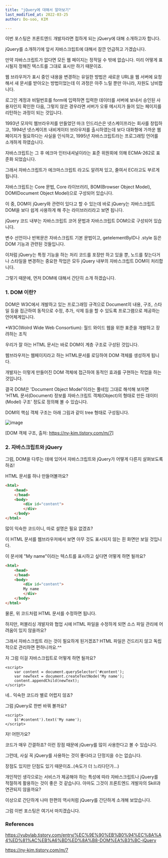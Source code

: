 ```yaml
---
title: "jQuery에 대해서 알아보기"
last_modified_at: 2022-03-25
author: Do-soo, KIM

---
```


이번 포스팅은 프론트엔드 개발자라면 접하게 되는 jQuery에 대해 소개하고자 합니다.

jQuery를 소개하기에 앞서 자바스크립트에 대해서 잠깐 언급하고 가겠습니다. 

만약 자바스크립트가 없다면 모든 웹 페이지는 정적일 수 밖에 없습니다. 미리 어떻게 표시될지 정해진 텍스트를 그대로 표시만 하기 때문이죠.

웹 브라우저가 표시 중인 내용을 변경하는 유일한 방법은 새로운 URL을 웹 서버에 요청해서 새 문서를 받아오는 방법이었는데 이 과정은 아주 느릴 뿐만 아니라, 자원도 낭비합니다.

로그인 계정과 비밀번호를 form에 입력하면 입력한 데이터를 서버에 보내서 승인된 사용자인지 확인한 다음, 그렇지 않은 경우라면 서버가 오류 메시지가 들어 있는 페이지를 리턴하는 과정이 되는 것입니다. 
 

1993년 모자익 웹브라우저를 만들었던 마크 인드리슨은 넷스케이프라는 회사를 창립하고, 1994년 넷스케이프 내비게이터 브라우저를 출시하였는데 보다 대화형에 가까운 웹 페이지가 필요하다는 사실을 인식하고, 1995년 자바스크립트라는 프로그래밍 언어를 소개하게 하였습니다. 

자바스크립트는 그 후 에크마 인터내셔널이라는 표준 위원회에 의해 ECMA-262로 표준화 되었습니다. 

그래서 자바스크립트가 에크마스크립트 라고도 알려져 있고, 줄여서 EC라고도 부르게 됩니다.

자바스크립트는 Core 문법, Core 라이브러리, BOM(Browser Object Model), DOM(Document Object Model)으로 구성되어 있습니다.

이 중, DOM이 jQuery와 관련이 있다고 할 수 있는데 바로 jQuery는 자바스크립트 DOM을 보다 쉽게 사용하게 해 주는 라이브러리라고 보면 됩니다.

jQuery 코드 내부는 자바스크립트 코어 문법과 자바스크립트 DOM으로 구성되어 있습니다.

변수 선언이나 반복문은 자바스크립트 기본 문법이고, getelementByID나 .style 등은 DOM 기능과 관련된 것들입니다.

이처럼 jQuery는 특정 기능을 하는 처리 코드를 포장만 하고 있을 뿐, 노드를 찾는다거나 스타일을 변경하는 중요한 작업은 모두 jQuery 내부의 자바스크립트 DOM이 처리합니다.

그렇기 때문에, 먼저 DOM에 대해서 간단히 소개 하겠습니다.

### 1. DOM 이란?

DOM은 W3C에서 개발하고 있는 프로그래밍 규격으로 Document의 내용, 구조, 스타일 등을 접근하여 동적으로 수정, 추가, 삭제 등을 할 수 있도록 프로그램으로 제공하는 언어체계입니다.

*W3C(Wolrd Wide Web Consortium): 월드 와이드 웹을 위한 표준을 개발하고 장려하는 조직

우리가 잘 아는 HTML 문서는 바로 DOM이 계층 구조로 구성된 것입니다. 

웹브라우저는 웹페이지라고 하는 HTML문서를 로딩하여 DOM 객체를 생성하게 됩니다. 

개발자는 이렇게 만들어진 DOM 객체에 접근하여 동적인 효과를 구현하는 작업을 하는 것입니다. 

결국 DOM은 'Document Object Model'이라는 풀네임 그대로 해석해 보자면 'HTML 문서(Document) 정보를 자바스크립트 객체(Object)의 형태로 만든 데이터(Model) 구조' 정도로 정의해 볼 수 있습니다.

DOM의 핵심 객체 구조는 아래 그림과 같이 tree 형태로 구성됩니다.

![image](https://user-images.githubusercontent.com/92505439/160043347-f1968de0-fe32-47eb-bf97-46a8ea72f0ef.png)

[DOM 객체 구조, 출처: https://ny-kim.tistory.com/m/7]

### 2. 자바스크립트와 jQuery

그럼, DOM을 다루는 데에 있어서 자바스크립트와 jQuery가 어떻게 다른지 살펴보도록 하죠! 

HTML 문서를 하나 만들어볼까요?

```html
<html>
    <head>
    </head>
    <body>
        <div id="content">
        </div>
    </body>
</html>
```

많이 익숙한 코드이니, 따로 설명은 필요 없겠죠?

이 HTML 문서를 웹브라우저에서 보면 아무 것도 표시되지 않는 흰 화면만 보일 것입니다.

이 문서에 "My name"이라는 텍스트를 표시하고 싶다면 어떻게 하면 될까요?

```html
<html>
    <head>
    </head>
    <body>
        <div id="content">
        My name
        </div>
    </body>
</html>
```
물론, 위 코드처럼 HTML 문서를 수정하면 됩니다. 

하지만, 퍼블리싱 개발자와 협업 시에 HTML 파일을 수정하게 되면 소스 파일 관리에 어려움이 있지 않을까요? 

그래서 자바스크립트 라는 것이 필요하게 된거겠죠? HTML 파일은 건드리지 않고 독립적으로 관리하면 편하니까요.^^

자 그럼 이걸 자바스크립트로 어떻게 하면 될까요?

```
<script>
    var content = document.querySelector('#content');
    var newText = document.createTextNode('My name'); 
    content.appendChild(newText);
</script>
```
네.. 익숙한 코드라 별로 어렵지 않죠?

그럼 jQuery로 한번 바꿔 볼까요?

```
<script>
    $('#content').text('My name');
</script>
```
자! 어떤가요? 

코드가 매우 간결하죠? 이런 장점 때문에 jQuery를 많이 사용한다고 볼 수 있습니다.

그런데, 사실 꼭 jQuery를 사용하는 것이 좋다라고 단정지을 수는 없습니다. 

장점도 있지만 단점도 있기 때문이죠..(속도가 더 느리다던가...)

개인적인 생각으로는 서비스가 제공해야 하는 특성에 따라 자바스크립트나 jQuery를 적절하게 활용하는 것이 좋은 것 같습니다. 아마도 그것이 프론트엔드 개발자의 Skill과 연관되지 않을까요?

이상으로 간단하게 나마 한편의 역사처럼 jQuery를 간단하게 소개해 보았습니다. 

그럼 이번 포스팅은 여기서 마치겠습니다.

### References
https://yubylab.tistory.com/entry/%EC%9E%90%EB%B0%94%EC%8A%A4%ED%81%AC%EB%A6%BD%ED%8A%B8-DOM%EA%B3%BC-jQuery

https://ny-kim.tistory.com/m/7